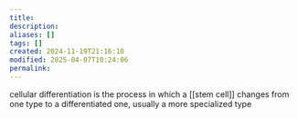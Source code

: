```yaml
---
title: 
description: 
aliases: []
tags: []
created: 2024-11-19T21:16:10
modified: 2025-04-07T10:24:06
permalink:
---
```


cellular differentiation is the process in which a [[stem cell]] changes from one type to a differentiated one, usually a more specialized type
